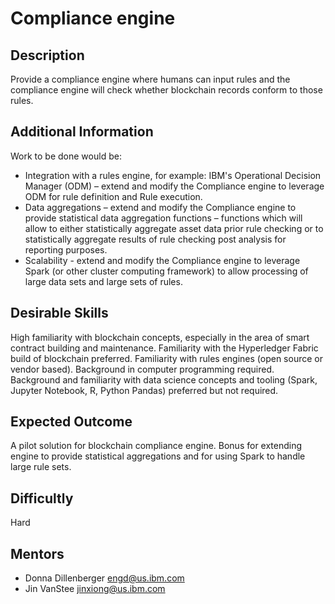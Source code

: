 # Compliance engine

## Description
Provide a compliance engine where humans can input rules and the compliance engine will check whether blockchain records conform to those rules.

## Additional Information
Work to be done would be:
- Integration with a rules engine, for example: IBM's Operational Decision Manager (ODM) – extend and modify the Compliance engine to leverage ODM for rule definition and Rule execution.
- Data aggregations – extend and modify the Compliance engine to provide statistical data aggregation functions – functions which will allow to either statistically aggregate asset data prior rule checking or to statistically aggregate results of rule checking post analysis for reporting purposes.
- Scalability - extend and modify the Compliance engine to leverage Spark (or other cluster computing framework) to allow processing of large data sets and large sets of rules.

## Desirable Skills
High familiarity with blockchain concepts, especially in the area of smart contract building and maintenance. Familiarity with the Hyperledger Fabric build of blockchain preferred. Familiarity with rules engines (open source or vendor based). Background in computer programming required. Background and familiarity with data science concepts and tooling (Spark, Jupyter Notebook, R, Python Pandas) preferred but not required.

## Expected Outcome
A pilot solution for blockchain compliance engine. Bonus for extending engine to provide statistical aggregations and for using Spark to handle large rule sets.

## Difficultly
Hard

## Mentors
  * Donna Dillenberger <engd@us.ibm.com>
  * Jin VanStee <jinxiong@us.ibm.com>
